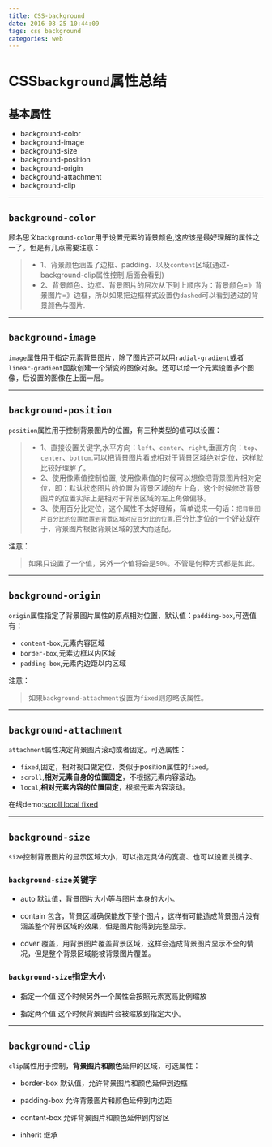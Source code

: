 ```yaml
---
title: CSS-background
date: 2016-08-25 10:44:09
tags: css background
categories: web
---
```


# CSS`background`属性总结

## 基本属性

- background-color
- background-image
- background-size
- background-position
- background-origin
- background-attachment
- background-clip

<!-- more -->

---

## `background-color`

顾名思义`background-color`用于设置元素的背景颜色,这应该是最好理解的属性之一了。但是有几点需要注意：

>- 1、背景颜色涵盖了边框、padding、以及`content`区域(通过-background-clip属性控制,后面会看到) 
>- 2、背景颜色、边框、背景图片的层次从下到上顺序为：背景颜色=》背景图片=》边框，所以如果把边框样式设置伪`dashed`可以看到透过的背景颜色与图片.

---

## `background-image`

`image`属性用于指定元素背景图片，除了图片还可以用`radial-gradient`或者`linear-gradient`函数创建一个渐变的图像对象。还可以给一个元素设置多个图像，后设置的图像在上面一层。

---

## `background-position`

`position`属性用于控制背景图片的位置，有三种类型的值可以设置：

>- 1、直接设置关键字,水平方向：`left`、`center`、`right`,垂直方向：`top`、`center`、`bottom`.可以把背景图片看成相对于背景区域绝对定位，这样就比较好理解了。
>- 2、使用像素值控制位置, 使用像素值的时候可以想像把背景图片相对定位，即：默认状态图片的位置为背景区域的左上角，这个时候修改背景图片的位置实际上是相对于背景区域的左上角做偏移。
>- 3、使用百分比定位，这个属性不太好理解，简单说来一句话：`把背景图片百分比的位置放置到背景区域对应百分比的位置`.百分比定位的一个好处就在于，背景图片根据背景区域的放大而适配。

注意：
>如果只设置了一个值，另外一个值将会是`50%`。不管是何种方式都是如此。

---

## `background-origin`

`origin`属性指定了背景图片属性的原点相对位置，默认值：`padding-box`,可选值有：

- `content-box`,元素内容区域
- `border-box`,元素边框以内区域
- `padding-box`,元素内边距以内区域

注意：
>如果`background-attachment`设置为`fixed`则忽略该属性。

---

## `background-attachment`

`attachment`属性决定背景图片滚动或者固定。可选属性：

- `fixed`,固定，相对视口做定位，类似于position属性的`fixed`。
- `scroll`,**相对元素自身的位置固定**，不根据元素内容滚动。
- `local`,**相对元素内容的位置固定**，根据元素内容滚动。

在线demo:[scroll local fixed](http://jsfiddle.net/n88cZ/1/)

---

## `background-size`

`size`控制背景图片的显示区域大小，可以指定具体的宽高、也可以设置关键字、

### `background-size`关键字

- auto
  默认值，背景图片大小等与图片本身的大小。

- contain
  包含，背景区域确保能放下整个图片，这样有可能造成背景图片没有涵盖整个背景区域的效果，但是图片能得到完整显示。

- cover
  覆盖，用背景图片覆盖背景区域，这样会造成背景图片显示不全的情况，但是整个背景区域能被背景图片覆盖。

### `background-size`指定大小

- 指定一个值
  这个时候另外一个属性会按照元素宽高比例缩放

- 指定两个值
  这个时候背景图片会被缩放到指定大小。

---

## `background-clip`


`clip`属性用于控制，**背景图片和颜色**延伸的区域，可选属性：

- border-box
  默认值，允许背景图片和颜色延伸到边框

- padding-box
  允许背景图片和颜色延伸到内边距

- content-box
  允许背景图片和颜色延伸到内容区

- inherit
  继承
